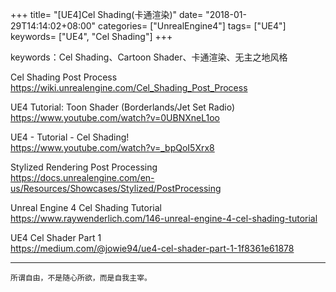 +++
title= "[UE4]Cel Shading(卡通渲染)"
date= "2018-01-29T14:14:02+08:00"
categories= ["UnrealEngine4"]
tags= ["UE4"]
keywords= ["UE4", "Cel Shading"]
+++

keywords：Cel Shading、Cartoon Shader、卡通渲染、无主之地风格

Cel Shading Post Process  
https://wiki.unrealengine.com/Cel_Shading_Post_Process

UE4 Tutorial: Toon Shader (Borderlands/Jet Set Radio)  
https://www.youtube.com/watch?v=0UBNXneL1oo

UE4 - Tutorial - Cel Shading!  
https://www.youtube.com/watch?v=_bpQoI5Xrx8  

Stylized Rendering Post Processing  
https://docs.unrealengine.com/en-us/Resources/Showcases/Stylized/PostProcessing

Unreal Engine 4 Cel Shading Tutorial  
https://www.raywenderlich.com/146-unreal-engine-4-cel-shading-tutorial

UE4 Cel Shader Part 1  
https://medium.com/@jowie94/ue4-cel-shader-part-1-1f8361e61878

***
`所谓自由，不是随心所欲，而是自我主宰。`